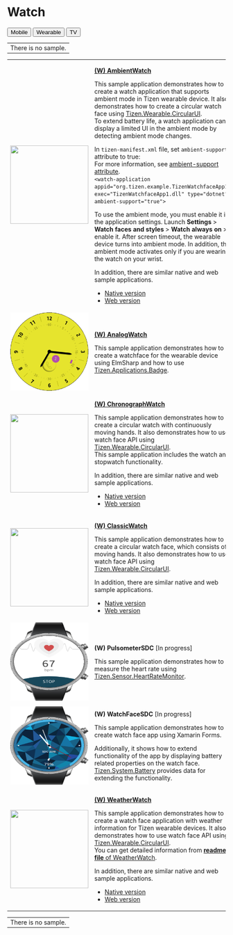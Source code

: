 # Watch

<!--
For MD:
-->

<link href="../css/dotnet-samples.css" ref="stylesheet">

<!--
for TD:

<style type="text/css">
    Please copy dotnet-samples.css and paste it here
</script>
-->

<div class="sampletab">
<button class="tablinks" onclick="openProfile(event, 'Mobile')">Mobile</button> <button class="tablinks" onclick="openProfile(event, 'Wearable')" id="defaultOpen">Wearable</button> <button class="tablinks" onclick="openProfile(event, 'TV')">TV</button>
</div>

<!-- Tab content -->
<div class="tabcontent" id="Mobile">
<table>
	<tbody>
		<tr>
			<td>There is no sample.</td>
		</tr>
	</tbody>
</table>
</div>

<div class="tabcontent" id="Wearable">
<table>
	<tbody>
		<tr>
			<td><img alt="" height="180" src="media/wambientwatch.png" width="180"/></td>
			<td>
                        <p><a href="https://github.com/Samsung/Tizen-CSharp-Samples/tree/master/Wearable/AmbientWatch" target="_blank"><strong>(W) AmbientWatch</strong></a></p>
			<p>This sample application demonstrates how to create a watch application that supports ambient mode in Tizen wearable device. It also demonstrates how to create a circular watch face using <a href="https://samsung.github.io/Tizen.CircularUI/api/index.html" target="_blank">Tizen.Wearable.CircularUI</a>.<br>
			To extend battery life, a watch application can display a limited UI in the ambient mode by detecting ambient mode changes.<br>
			</p>
			<p>In <code>tizen-manifest.xml</code> file, set <code>ambient-support</code> attribute to true:<br>
			For more information, see <a href="../../../tizen-studio/native-tools/manifest-text-editor.md" target="_blank">ambient-support attribute</a>.
			<br>
			<code>&lt;watch-application appid&equals;&quot;org.tizen.example.TizenWatchfaceApp1&quot; exec&equals;&quot;TizenWatchfaceApp1.dll&quot; type&equals;&quot;dotnet&quot; ambient-support&equals;&quot;true&quot;&gt;</code>
			</p>
			<p>
			To use the ambient mode, you must enable it in the application settings. Launch <strong>Settings</strong> > <strong>Watch faces and styles</strong> > <strong>Watch always on</strong> > enable it. After screen timeout, the wearable device turns into ambient mode. In addition, the ambient mode activates only if you are wearing the watch on your wrist.</p>
			<p>In addition, there are similar native and web sample applications.<br>
			<ul>
				<li><a href="https://developer.tizen.org/development/sample/native/Watch/Ambient_Analog_Watch" target="_blank">Native version</a></li>
				<li><a href="https://developer.tizen.org/development/sample/web/Watch/Ambient_Watch" target="_blank">Web version</a></li>
			</ul></p>
			</td>
		</tr>
		<tr>
			<td><img alt="" height="180" src="media/w63analogwatch.png" width="180"/></td>
			<td>
                        <p><a href="https://github.com/Samsung/Tizen-CSharp-Samples/tree/master/Wearable/AnalogWatch" target="_blank"><strong>(W) AnalogWatch</strong></a></p>
			<p>This sample application demonstrates how to create a watchface for the wearable device using ElmSharp and how to use <a href="https://samsung.github.io/TizenFX/latest/api/Tizen.Applications.Badge.html" target="_blank">Tizen.Applications.Badge</a>.</p>
			</td>
		</tr>
		<tr>
			<td><img alt="" height="180" src="media/wchronograph.png" width="180"/></td>
			<td>
                        <p><a href="https://github.com/Samsung/Tizen-CSharp-Samples/tree/master/Wearable/ChronographWatch" target="_blank"><strong>(W) ChronographWatch</strong></a></p>
			<p>This sample application demonstrates how to create a circular watch with continuously moving hands. It also demonstrates how to use watch face API using <a href="https://samsung.github.io/Tizen.CircularUI/api/index.html" target="_blank">Tizen.Wearable.CircularUI</a>.<br>
            This sample application includes the watch and stopwatch functionality.</p>
			<p>In addition, there are similar native and web sample applications.<br>
			<ul>
				<li><a href="https://developer.tizen.org/development/sample/native/Watch/Chronograph_Watch" target="_blank">Native version</a></li>
				<li><a href="https://developer.tizen.org/development/sample/web/Watch/Chronograph_Watch" target="_blank">Web version</a></li>
			</ul></p>
			</td>
		</tr>
		<tr>
			<td><img alt="" height="180" src="media/wclassicwatch.png" width="180"/></td>
			<td>
                        <p><a href="https://github.com/Samsung/Tizen-CSharp-Samples/tree/master/Wearable/ClassicWatch" target="_blank"><strong>(W) ClassicWatch</strong></a></p>
			<p>This sample application demonstrates how to create a circular watch face, which consists of moving hands. It also demonstrates how to use watch face API using <a href="https://samsung.github.io/Tizen.CircularUI/api/index.html" target="_blank">Tizen.Wearable.CircularUI</a>.</p>
			<p>In addition, there are similar native and web sample applications.<br>
			<ul>
				<li><a href="https://developer.tizen.org/development/sample/native/Watch/Classic_Watch" target="_blank">Native version</a></li>
				<li><a href="https://developer.tizen.org/development/sample/web/Watch/Classic_Watch" target="_blank">Web version</a></li>
			</ul></p>
			</td>
		</tr>
		<tr>
			<td><img alt="" height="180" src="media/w43pulsometersdc.png" width="180"/></td>
			<td>
                        <p><strong>(W) PulsometerSDC</strong> [In progress]</p>
			<p>This sample application demonstrates how to measure the heart rate using <a href="https://samsung.github.io/TizenFX/latest/api/Tizen.Sensor.HeartRateMonitor.html" target="_blank">Tizen.Sensor.HeartRateMonitor</a>.</p>
			</td>
		</tr>
		<tr>
			<td><img alt="" height="180" src="media/w42watchfacesdc.png" width="180"/></td>
			<td>
                        <p><strong>(W) WatchFaceSDC</strong> [In progress]</p>
			<p>This sample application demonstrates how to create watch face app using Xamarin Forms.</p>
                        <p>Additionally, it shows how to extend functionality of the app by displaying battery related properties on the watch face. <a href="https://samsung.github.io/TizenFX/latest/api/Tizen.System.Battery.html" target="_blank">Tizen.System.Battery</a> provides data for extending the functionality.</p>
			</td>
		</tr>
		<tr>
			<td><img alt="" height="180" src="media/wweatherwatch.png" width="180"/></td>
			<td>
                        <p><a href="https://github.com/Samsung/Tizen-CSharp-Samples/tree/master/Wearable/WeatherWatch" target="_blank"><strong>(W) WeatherWatch</strong></a></p>
			<p>This sample application demonstrates how to create a watch face application with weather information for Tizen wearable devices. It also demonstrates how to use watch face API using <a href="https://samsung.github.io/Tizen.CircularUI/api/index.html" target="_blank">Tizen.Wearable.CircularUI</a>.<br>
			You can get detailed information from <a href="https://github.com/Samsung/Tizen-CSharp-Samples/blob/master/Wearable/WeatherWatch" target="_blank"><strong>readme file</strong> of WeatherWatch</a>.</p>
			<p>In addition, there are similar native and web sample applications.<br>
			<ul>
				<li><a href="https://developer.tizen.org/development/sample/native/Watch/Weather_Watch" target="_blank">Native version</a></li>
				<li><a href="https://developer.tizen.org/development/sample/web/Watch/Weather_Watch" target="_blank">Web version</a></li>
			</ul></p>
			</td>
		</tr>
	</tbody>
</table>
</div>

<div class="tabcontent" id="TV">
<table>
	<tbody>
		<tr>
			<td>There is no sample.</td>
		</tr>
	</tbody>
</table>
</div>

<!--
For MD:
-->
<script src="../js/dotnet-samples.js"></script>

<!--
for TD:

<script>
  Please copy dotnet-samples.js and paste it here
</script>
-->
